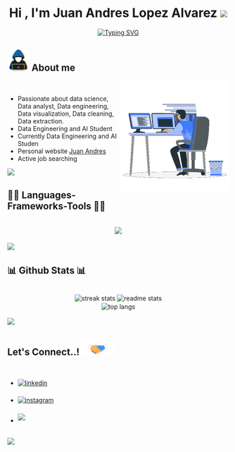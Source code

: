 
<h1 align="center"><b>Hi , I'm Juan Andres Lopez Alvarez </b><img src="https://media.giphy.com/media/hvRJCLFzcasrR4ia7z/giphy.gif" width="35"></h1>
<!--  -->
<p align="center">
  <a href="https://git.io/typing-svg"><img src="https://readme-typing-svg.herokuapp.com?font=Jacquarda+Bastarda+9&weight=900&size=25&pause=1000&center=true&vCenter=true&random=false&width=435&lines=Juan+Andres+L%C3%B3pez+Alvarez;Data+Engineering+and+AI+Student;Active+Job+Seeke;Data+Scientist;Data+Analyst;Python+Dev" alt="Typing SVG" /></a><br>



	
## <picture><img src = "https://github.com/0xAbdulKhalid/0xAbdulKhalid/raw/main/assets/mdImages/about_me.gif" width = 50px></picture> **About me**

<picture> <img align="right" src="https://github.com/0xAbdulKhalid/0xAbdulKhalid/raw/main/assets/mdImages/Right_Side.gif" width = 250px></picture>

<br>

- Passionate about data science, Data analyst, Data engineering, Data visualization, Data cleaning, Data extraction.
- Data Engineering and AI Student
- Currently Data Engineering and AI Studen
- Personal website [Juan Andres](https://linktr.ee/Juananalv205)
- Active job searching

<img src="https://user-images.githubusercontent.com/73097560/115834477-dbab4500-a447-11eb-908a-139a6edaec5c.gif">

<br>

<h2>👨‍💻 Languages-Frameworks-Tools 👨‍💻</h2>

<br>

<div align="center">
	<img src=https://skillicons.dev/icons?i=azure,docker,git,github,html,css,js,linux,mysql,nextjs,nodejs,postgres,postman,py,vim,vscode&perline=8 />
</div>

<br>

<img src="https://user-images.githubusercontent.com/73097560/115834477-dbab4500-a447-11eb-908a-139a6edaec5c.gif">

<br>

<h2> 📊 Github Stats 📊 </h2>

<br>

<div align="center">
  <img width=390 src="https://streak-stats.demolab.com/?user=Juananalv205&count_private=true&theme=react&border_radius=10" alt="streak stats"/>
  <img width=390 src="https://github-readme-stats.vercel.app/api?username=Juananalv205&count_private=true&show_icons=true&theme=react&rank_icon=github&border_radius=10&line_height=23" alt="readme stats" />
  <br/>
  <img width=325 align="center" src="https://github-readme-stats.vercel.app/api/top-langs/?username=Juananalv205&hide=HTML&langs_count=8&layout=compact&theme=react&border_radius=10&size_weight=0.5&count_weight=0.5&exclude_repo=github-readme-stats&line_height=23" alt="top langs" />
</div>

<br>

<img src="https://user-images.githubusercontent.com/73097560/115834477-dbab4500-a447-11eb-908a-139a6edaec5c.gif">

<br>

## <b> Let's Connect..!</b><img src="https://github.com/0xAbdulKhalid/0xAbdulKhalid/raw/main/assets/mdImages/handshake.gif" width ="80">
<br>
<div align='left'>

<ul>

<li>
<a href="https://linkedin.com/in/juananalv" target="_blank">
<img src="https://img.shields.io/badge/linkedin:  Juananalv-%2300acee.svg?color=405DE6&style=for-the-badge&logo=linkedin&logoColor=white" alt=linkedin style="margin-bottom: 5px;"/>
</a>
</li>

<br>

<li>
<a href="https://www.instagram.com/juananalv205/" target="_blank">
<img src="https://img.shields.io/badge/instagram:  Juananalv-%2300acee.svg?color=e30c7c&style=for-the-badge&logo=instagram&logoColor=white" alt=instagram style="margin-bottom: 5px;"/>
</a>
</li>

<br>

<li>
<a href="mailto:juananalv2005@gmail.com" target="_blank">
<img src="https://img.shields.io/badge/gmail: Juananalv-%23EA4335.svg?style=for-the-badge&logo=gmail&logoColor=white" t=mail style="margin-bottom: 5px;" />
</a>
</li>
	
</ul>
</div>

<br>
<img src="https://user-images.githubusercontent.com/73097560/115834477-dbab4500-a447-11eb-908a-139a6edaec5c.gif">

<br>
